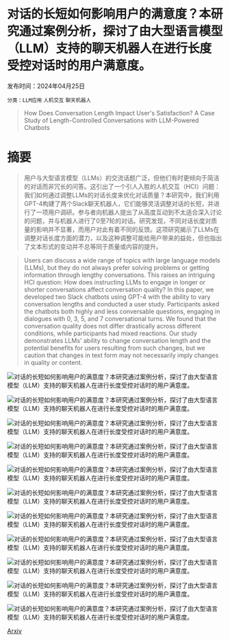 # 对话的长短如何影响用户的满意度？本研究通过案例分析，探讨了由大型语言模型（LLM）支持的聊天机器人在进行长度受控对话时的用户满意度。

发布时间：2024年04月25日

`分类：LLM应用` `人机交互` `聊天机器人`

> How Does Conversation Length Impact User's Satisfaction? A Case Study of Length-Controlled Conversations with LLM-Powered Chatbots

# 摘要

> 用户与大型语言模型（LLMs）的交流话题广泛，但他们有时更倾向于简洁的对话而非冗长的问答。这引出了一个引人入胜的人机交互（HCI）问题：我们如何通过调整LLMs的对话长度来优化对话质量？本研究中，我们利用GPT-4构建了两个Slack聊天机器人，它们能够灵活调整对话的长短，并进行了一项用户调研。参与者向机器人提出了从高度互动到不太适合深入讨论的问题，并与机器人进行了0至7轮的对话。研究发现，不同对话长度对质量的影响并不显著，而用户对此有着不同的反馈。这项研究揭示了LLMs在调整对话长度方面的潜力，以及这种调整可能给用户带来的益处，但也指出了文本形式的变动并不总等同于质量或内容的提升。

> Users can discuss a wide range of topics with large language models (LLMs), but they do not always prefer solving problems or getting information through lengthy conversations. This raises an intriguing HCI question: How does instructing LLMs to engage in longer or shorter conversations affect conversation quality? In this paper, we developed two Slack chatbots using GPT-4 with the ability to vary conversation lengths and conducted a user study. Participants asked the chatbots both highly and less conversable questions, engaging in dialogues with 0, 3, 5, and 7 conversational turns. We found that the conversation quality does not differ drastically across different conditions, while participants had mixed reactions. Our study demonstrates LLMs' ability to change conversation length and the potential benefits for users resulting from such changes, but we caution that changes in text form may not necessarily imply changes in quality or content.

![对话的长短如何影响用户的满意度？本研究通过案例分析，探讨了由大型语言模型（LLM）支持的聊天机器人在进行长度受控对话时的用户满意度。](../../../paper_images/2404.17025/Should-Ask-More.png)

![对话的长短如何影响用户的满意度？本研究通过案例分析，探讨了由大型语言模型（LLM）支持的聊天机器人在进行长度受控对话时的用户满意度。](../../../paper_images/2404.17025/Enough-Count.png)

![对话的长短如何影响用户的满意度？本研究通过案例分析，探讨了由大型语言模型（LLM）支持的聊天机器人在进行长度受控对话时的用户满意度。](../../../paper_images/2404.17025/Helpfulness.png)

![对话的长短如何影响用户的满意度？本研究通过案例分析，探讨了由大型语言模型（LLM）支持的聊天机器人在进行长度受控对话时的用户满意度。](../../../paper_images/2404.17025/Satisfaction.png)

![对话的长短如何影响用户的满意度？本研究通过案例分析，探讨了由大型语言模型（LLM）支持的聊天机器人在进行长度受控对话时的用户满意度。](../../../paper_images/2404.17025/mturk_helpfulness.png)

![对话的长短如何影响用户的满意度？本研究通过案例分析，探讨了由大型语言模型（LLM）支持的聊天机器人在进行长度受控对话时的用户满意度。](../../../paper_images/2404.17025/mturk_quantity.png)

![对话的长短如何影响用户的满意度？本研究通过案例分析，探讨了由大型语言模型（LLM）支持的聊天机器人在进行长度受控对话时的用户满意度。](../../../paper_images/2404.17025/mturk_relevance.png)

![对话的长短如何影响用户的满意度？本研究通过案例分析，探讨了由大型语言模型（LLM）支持的聊天机器人在进行长度受控对话时的用户满意度。](../../../paper_images/2404.17025/mturk_repetitiveness.png)

![对话的长短如何影响用户的满意度？本研究通过案例分析，探讨了由大型语言模型（LLM）支持的聊天机器人在进行长度受控对话时的用户满意度。](../../../paper_images/2404.17025/mturk_clarity.png)

![对话的长短如何影响用户的满意度？本研究通过案例分析，探讨了由大型语言模型（LLM）支持的聊天机器人在进行长度受控对话时的用户满意度。](../../../paper_images/2404.17025/mturk_ambiguity.png)

![对话的长短如何影响用户的满意度？本研究通过案例分析，探讨了由大型语言模型（LLM）支持的聊天机器人在进行长度受控对话时的用户满意度。](../../../paper_images/2404.17025/slackbot_mturk_interface_0.png)

[Arxiv](https://arxiv.org/abs/2404.17025)